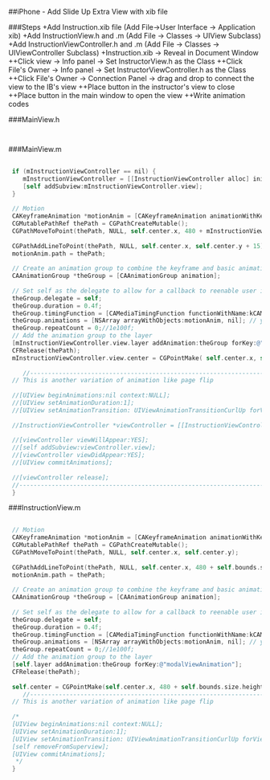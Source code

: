 
##iPhone - Add Slide Up Extra View with xib file

###Steps
+Add Instruction.xib file (Add File->User Interface -> Application xib)
+Add InstructionView.h and .m (Add File -> Classes -> UIView Subclass)
+Add InstructionViewController.h and .m (Add File -> Classes -> UIViewController Subclass)
+Instruction.xib -> Reveal in Document Window
++Click view -> Info panel -> Set InstructorView.h as the Class
++Click File's Owner -> Info panel -> Set InstructorViewController.h as the Class
++Click File's Owner -> Connection Panel -> drag and drop to connect the view to the IB's view
++Place button in the instructor's view to close
++Place button in the main window to open the view
++Write animation codes

###MainView.h
```objective-c
 ```
```objective-c
 ```
###MainView.m
```objective-c
 	
 if (mInstructionViewController == nil) {
 	mInstructionViewController = [[InstructionViewController alloc] initWithNibName:@"InstructionView" bundle:nil];
 	[self addSubview:mInstructionViewController.view];
 }
 	
 // Motion
 CAKeyframeAnimation *motionAnim = [CAKeyframeAnimation animationWithKeyPath:@"position"];
 CGMutablePathRef thePath = CGPathCreateMutable();
 CGPathMoveToPoint(thePath, NULL, self.center.x, 480 + mInstructionViewController.view.bounds.size.height);
 	
 CGPathAddLineToPoint(thePath, NULL, self.center.x, self.center.y + 15);
 motionAnim.path = thePath;
 	
 // Create an animation group to combine the keyframe and basic animations
 CAAnimationGroup *theGroup = [CAAnimationGroup animation];
 	
 // Set self as the delegate to allow for a callback to reenable user interaction, if you need
 theGroup.delegate = self;
 theGroup.duration = 0.4f;
 theGroup.timingFunction = [CAMediaTimingFunction functionWithName:kCAMediaTimingFunctionEaseOut];	
 theGroup.animations = [NSArray arrayWithObjects:motionAnim, nil]; // you can add more
 theGroup.repeatCount = 0;//1e100f;
 // Add the animation group to the layer
 [mInstructionViewController.view.layer addAnimation:theGroup forKey:@"modalViewAnimation"];
 CFRelease(thePath);
 mInstructionViewController.view.center = CGPointMake( self.center.x, self.center.y + 15);
 
 	//-------------------------------------------------------------------------------
 // This is another variation of animation like page flip
 	
 //[UIView beginAnimations:nil context:NULL];
 //[UIView setAnimationDuration:1];
 //[UIView setAnimationTransition: UIViewAnimationTransitionCurlUp forView:self cache:YES];
 	
 //InstructionViewController *viewController = [[InstructionViewController alloc] initWithNibName:@"InstructionView" bundle:nil];
 	
 //[viewController viewWillAppear:YES];
 //[self addSubview:viewController.view];
 //[viewController viewDidAppear:YES];
 //[UIView commitAnimations];
 
 //[viewController release];
 //-------------------------------------------------------------------------------
 }
 ```

###InstructionView.m
```objective-c
 
 // Motion
 CAKeyframeAnimation *motionAnim = [CAKeyframeAnimation animationWithKeyPath:@"position"];
 CGMutablePathRef thePath = CGPathCreateMutable();
 CGPathMoveToPoint(thePath, NULL, self.center.x, self.center.y);
 	
 CGPathAddLineToPoint(thePath, NULL, self.center.x, 480 + self.bounds.size.height);
 motionAnim.path = thePath;
 	
 // Create an animation group to combine the keyframe and basic animations
 CAAnimationGroup *theGroup = [CAAnimationGroup animation];
 	
 // Set self as the delegate to allow for a callback to reenable user interaction, if you need
 theGroup.delegate = self;
 theGroup.duration = 0.4f;
 theGroup.timingFunction = [CAMediaTimingFunction functionWithName:kCAMediaTimingFunctionEaseOut];	
 theGroup.animations = [NSArray arrayWithObjects:motionAnim, nil]; // you can add more
 theGroup.repeatCount = 0;//1e100f;
 // Add the animation group to the layer
 [self.layer addAnimation:theGroup forKey:@"modalViewAnimation"];
 CFRelease(thePath);
 	
 self.center = CGPointMake(self.center.x, 480 + self.bounds.size.height);
 	//-------------------------------------------------------------------------------
 // This is another variation of animation like page flip
 	
 /*
 [UIView beginAnimations:nil context:NULL];
 [UIView setAnimationDuration:1];
 [UIView setAnimationTransition: UIViewAnimationTransitionCurlUp forView:self.superview cache:YES];
 [self removeFromSuperview];
 [UIView commitAnimations];
  */
 }
 ```





